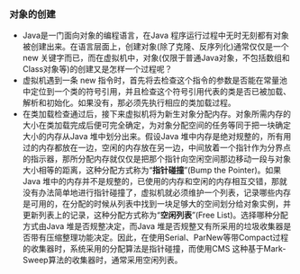### 对象的创建
+ Java是一门面向对象的编程语言，在Java 程序运行过程中无时无刻都有对象被创建出来。在语言层面上，创建对象(除了克隆、反序列化)通常仅仅是一个new 关键字而已，而在虚拟机中，对象(仅限于普通Java对象，不包括数组和Class对象等)的创建又是怎样一个过程呢？
+ 虚拟机遇到一条 new 指令时，首先将去检查这个指令的参数是否能在常量池中定位到一个类的符号引用，并且检查这个符号引用代表的类是否已被加载、解析和初始化。如果没有，那必须先执行相应的类加载过程。
+ 在类加载检查通过后，接下来虚拟机将为新生对象分配内存。对象所需内存的大小在类加载完成后便可完全确定，为对象分配空间的任务等同于把一块确定大小的内存从Java 堆中划分出来。假设Java 堆中内存是绝对规整的，所有用过的内存都放在一边，空闲的内存放在另一边，中间放着一个指针作为分界点的指示器，那所分配内存就仅仅是把那个指针向空闲空间那边移动一段与对象大小相等的距离，这种分配方式称为“**指针碰撞**”(Bump the Pointer)。如果Java 堆中的内存并不是规整的，已使用的内存和空闲的内存相互交错，那就没有办法简单地进行指针碰撞了，虚拟机就必须维护一个列表，记录哪些内存是可用的，在分配的时候从列表中找到一块足够大的空间划分给对象实例，并更新列表上的记录，这种分配方式称为“**空闲列表**”(Free List)。选择哪种分配方式由Java 堆是否规整决定，而Java 堆是否规整又有所采用的垃圾收集器是否带有压缩整理功能决定。因此，在使用Serial、ParNew等带Compact过程的收集器时，系统采用的分配算法是指针碰撞，而使用CMS 这种基于Mark-Sweep算法的收集器时，通常采用空闲列表。
